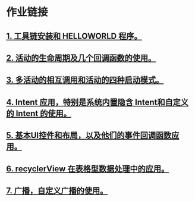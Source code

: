 #  作业链接


## [1. 工具链安装和 HELLOWORLD 程序。](https://github.com/yao-xin-jia/2018127156_Android/tree/master/HelloWorld)

## [2. 活动的生命周期及几个回调函数的使用。](https://github.com/yao-xin-jia/2018127156_Android/tree/master/LifeCycle-HW1)

## [3. 多活动的相互调用和活动的四种启动模式。](https://github.com/yao-xin-jia/2018127156_Android/tree/master/FourPattern-HW2)

## [4. Intent 应用，特别是系统内置隐含 Intent和自定义的 Intent 的使用。](https://github.com/yao-xin-jia/2018127156_Android/tree/master/ActivityTest)

## [5. 基本UI控件和布局，以及他们的事件回调函数应用。](https://github.com/yao-xin-jia/2018127156_Android/tree/master/UIWidgetTest)

## [6. recyclerView 在表格型数据处理中的应用。](https://github.com/yao-xin-jia/2018127156_Android/tree/master/RecyclerView)

## [7. 广播，自定义广播的使用。](https://github.com/yao-xin-jia/2018127156_Android/tree/master/BroadcastTest)




